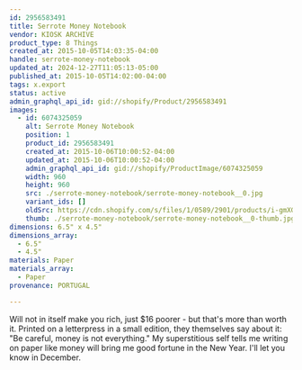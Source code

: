 ```yaml
---
id: 2956583491
title: Serrote Money Notebook
vendor: KIOSK ARCHIVE
product_type: 8 Things
created_at: 2015-10-05T14:03:35-04:00
handle: serrote-money-notebook
updated_at: 2024-12-27T11:05:13-05:00
published_at: 2015-10-05T14:02:00-04:00
tags: x.export
status: active
admin_graphql_api_id: gid://shopify/Product/2956583491
images:
  - id: 6074325059
    alt: Serrote Money Notebook
    position: 1
    product_id: 2956583491
    created_at: 2015-10-06T10:00:52-04:00
    updated_at: 2015-10-06T10:00:52-04:00
    admin_graphql_api_id: gid://shopify/ProductImage/6074325059
    width: 960
    height: 960
    src: ./serrote-money-notebook/serrote-money-notebook__0.jpg
    variant_ids: []
    oldSrc: https://cdn.shopify.com/s/files/1/0589/2901/products/i-gmXG9VL-X2.jpg?v=1444140052
    thumb: ./serrote-money-notebook/serrote-money-notebook__0-thumb.jpg
dimensions: 6.5" x 4.5"
dimensions_array:
  - 6.5"
  - 4.5"
materials: Paper
materials_array:
  - Paper
provenance: PORTUGAL

---
```


Will not in itself make you rich, just $16 poorer - but that's more than worth it. Printed on a letterpress in a small edition, they themselves say about it: "Be careful, money is not everything." My superstitious self tells me writing on paper like money will bring me good fortune in the New Year. I'll let you know in December.